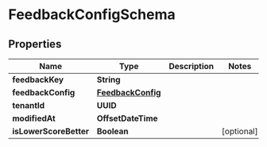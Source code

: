 

# FeedbackConfigSchema


## Properties

| Name | Type | Description | Notes |
|------------ | ------------- | ------------- | -------------|
|**feedbackKey** | **String** |  |  |
|**feedbackConfig** | [**FeedbackConfig**](FeedbackConfig.md) |  |  |
|**tenantId** | **UUID** |  |  |
|**modifiedAt** | **OffsetDateTime** |  |  |
|**isLowerScoreBetter** | **Boolean** |  |  [optional] |



